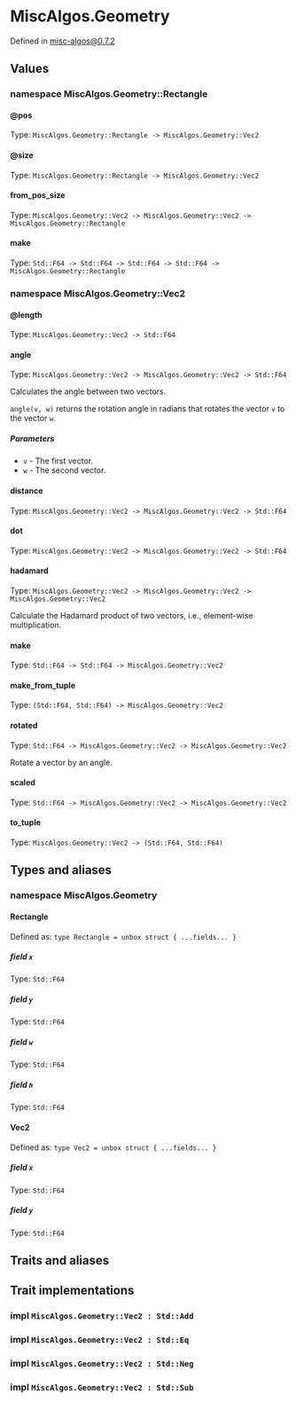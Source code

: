# MiscAlgos.Geometry

Defined in misc-algos@0.7.2

## Values

### namespace MiscAlgos.Geometry::Rectangle

#### @pos

Type: `MiscAlgos.Geometry::Rectangle -> MiscAlgos.Geometry::Vec2`

#### @size

Type: `MiscAlgos.Geometry::Rectangle -> MiscAlgos.Geometry::Vec2`

#### from_pos_size

Type: `MiscAlgos.Geometry::Vec2 -> MiscAlgos.Geometry::Vec2 -> MiscAlgos.Geometry::Rectangle`

#### make

Type: `Std::F64 -> Std::F64 -> Std::F64 -> Std::F64 -> MiscAlgos.Geometry::Rectangle`

### namespace MiscAlgos.Geometry::Vec2

#### @length

Type: `MiscAlgos.Geometry::Vec2 -> Std::F64`

#### angle

Type: `MiscAlgos.Geometry::Vec2 -> MiscAlgos.Geometry::Vec2 -> Std::F64`

Calculates the angle between two vectors.

`angle(v, w)` returns the rotation angle in radians that rotates the vector `v` to the vector `w`.

##### Parameters

* `v` - The first vector.
* `w` - The second vector.

#### distance

Type: `MiscAlgos.Geometry::Vec2 -> MiscAlgos.Geometry::Vec2 -> Std::F64`

#### dot

Type: `MiscAlgos.Geometry::Vec2 -> MiscAlgos.Geometry::Vec2 -> Std::F64`

#### hadamard

Type: `MiscAlgos.Geometry::Vec2 -> MiscAlgos.Geometry::Vec2 -> MiscAlgos.Geometry::Vec2`

Calculate the Hadamard product of two vectors, i.e., element-wise multiplication.

#### make

Type: `Std::F64 -> Std::F64 -> MiscAlgos.Geometry::Vec2`

#### make_from_tuple

Type: `(Std::F64, Std::F64) -> MiscAlgos.Geometry::Vec2`

#### rotated

Type: `Std::F64 -> MiscAlgos.Geometry::Vec2 -> MiscAlgos.Geometry::Vec2`

Rotate a vector by an angle.

#### scaled

Type: `Std::F64 -> MiscAlgos.Geometry::Vec2 -> MiscAlgos.Geometry::Vec2`

#### to_tuple

Type: `MiscAlgos.Geometry::Vec2 -> (Std::F64, Std::F64)`

## Types and aliases

### namespace MiscAlgos.Geometry

#### Rectangle

Defined as: `type Rectangle = unbox struct { ...fields... }`

##### field `x`

Type: `Std::F64`

##### field `y`

Type: `Std::F64`

##### field `w`

Type: `Std::F64`

##### field `h`

Type: `Std::F64`

#### Vec2

Defined as: `type Vec2 = unbox struct { ...fields... }`

##### field `x`

Type: `Std::F64`

##### field `y`

Type: `Std::F64`

## Traits and aliases

## Trait implementations

### impl `MiscAlgos.Geometry::Vec2 : Std::Add`

### impl `MiscAlgos.Geometry::Vec2 : Std::Eq`

### impl `MiscAlgos.Geometry::Vec2 : Std::Neg`

### impl `MiscAlgos.Geometry::Vec2 : Std::Sub`